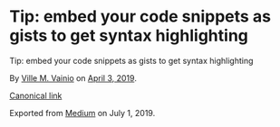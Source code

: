 # Tip: embed your code snippets as gists to get syntax highlighting

Tip: embed your code snippets as gists to get syntax highlighting

By [Ville M. Vainio](https://medium.com/@vivainio) on [April 3, 2019](https://medium.com/p/435da66fbed3).

[Canonical link](https://medium.com/@vivainio/tip-embed-your-code-snippets-as-gists-to-get-syntax-highlighting-435da66fbed3)

Exported from [Medium](https://medium.com) on July 1, 2019.